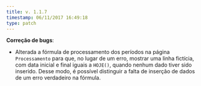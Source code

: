```yaml
---
title: v. 1.1.7
timestamp: 06/11/2017 16:49:18
type: patch
---
```


**Correção de bugs**:
+ Alterada a fórmula de processamento dos períodos na página `Processamento` para que, no lugar de um erro, mostrar uma linha fictícia, com data inicial e final iguais a `HOJE()`, quando nenhum dado tiver sido inserido. Desse modo, é possível distinguir a falta de inserção de dados de um erro verdadeiro na fórmula.